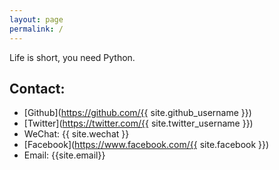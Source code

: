 ```yaml
---
layout: page
permalink: /
---
```

Life is short, you need Python.
## Contact:
* [Github](https://github.com/{{ site.github_username }})
* [Twitter](https://twitter.com/{{ site.twitter_username }})
* WeChat: {{ site.wechat }}
* [Facebook](https://www.facebook.com/{{ site.facebook }})
* Email: {{site.email}}